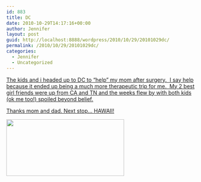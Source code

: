 ```yaml
---
id: 883
title: DC
date: 2010-10-29T14:17:16+00:00
author: Jennifer
layout: post
guid: http://localhost:8888/wordpress/2010/10/29/20101029dc/
permalink: /2010/10/29/20101029dc/
categories:
  - Jennifer
  - Uncategorized
---
```

[The kids and i headed up to DC to &#8220;help&#8221; my mom after surgery.  I say help because it ended up being a much more therapeutic trip for me.  My 2 best girl friends were up from CA and TN and the weeks flew by with both kids (ok me too!) spoiled beyond belief.](http://www.flickr.com/photos/jenniferandJennifers_photos/sets/72157624984962247/)
  
[Thanks mom and dad. Next stop&#8230; HAWAII!](http://www.flickr.com/photos/jenniferandJennifers_photos/sets/72157624984962247/)

[<img title="IMG_0156" height="150" alt="" width="310" class="alignnone size-thumbnail wp-image-897" src="http://static.squarespace.com/static/50db6bb3e4b015296cd43789/50dfa5b1e4b0dc6320e0b5ea/50dfa5b3e4b0dc6320e0b7f8/1288361802000/?format=original" />](http://www.flickr.com/photos/jenniferandJennifers_photos/sets/72157624984962247/)
